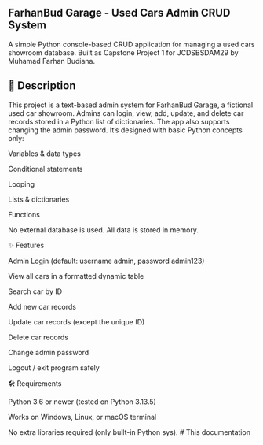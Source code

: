 ## FarhanBud Garage - Used Cars Admin CRUD System

   A simple Python console-based CRUD application for managing a used cars showroom database.
   Built as Capstone Project 1 for JCDSBSDAM29 by Muhamad Farhan Budiana.

## 📖 Description

This project is a text-based admin system for FarhanBud Garage, a fictional used car showroom.
Admins can login, view, add, update, and delete car records stored in a Python list of dictionaries.
The app also supports changing the admin password.
It’s designed with basic Python concepts only:

Variables & data types

Conditional statements

Looping

Lists & dictionaries

Functions

No external database is used. All data is stored in memory.

✨ Features

Admin Login (default: username admin, password admin123)

View all cars in a formatted dynamic table

Search car by ID

Add new car records

Update car records (except the unique ID)

Delete car records

Change admin password

Logout / exit program safely

🛠️ Requirements

Python 3.6 or newer (tested on Python 3.13.5)

Works on Windows, Linux, or macOS terminal

No extra libraries required (only built-in Python sys).
         # This documentation

